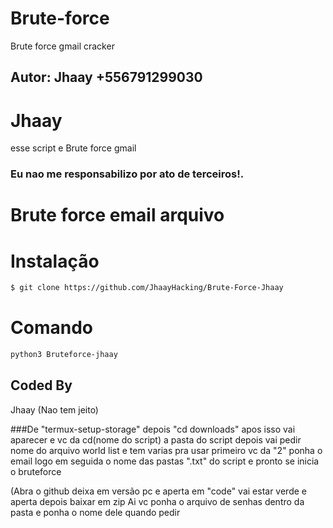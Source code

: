 # Brute-force
Brute force gmail cracker

## Autor: Jhaay +556791299030

# Jhaay

esse script e Brute force gmail

### Eu nao me responsabilizo por ato de terceiros!.

# Brute force email arquivo

# Instalação
```bash
$ git clone https://github.com/JhaayHacking/Brute-Force-Jhaay
```
# Comando
```bash
python3 Bruteforce-jhaay

```

## Coded By
Jhaay (Nao tem jeito)

###De "termux-setup-storage" depois "cd downloads" apos isso vai aparecer e vc da cd(nome do script) a pasta do script depois vai pedir nome do arquivo world list e tem varias pra usar primeiro vc da "2" ponha o email logo em seguida o nome das pastas ".txt" do script e pronto se inicia o bruteforce

(Abra o github deixa em versão pc e aperta em "code" vai estar verde e aperta depois baixar em zip
Ai vc ponha o arquivo de senhas dentro da pasta e ponha o nome dele quando pedir
